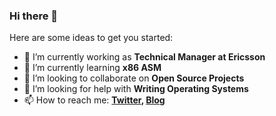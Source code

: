 ### Hi there 👋


Here are some ideas to get you started:

- 🔭 I’m currently working as **Technical Manager at Ericsson**
- 🌱 I’m currently learning **x86 ASM**
- 👯 I’m looking to collaborate on **Open Source Projects**
- 🤔 I’m looking for help with **Writing Operating Systems**
- 📫 How to reach me: **[Twitter](https://twitter.com/caltuntas), [Blog](https://www.cihataltuntas.com)**


